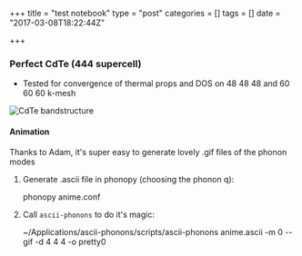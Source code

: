 +++
title = "test notebook"
type = "post"
categories = []
tags = []
date = "2017-03-08T18:22:44Z"

+++

### Perfect CdTe (444 supercell)

- Tested for convergence of thermal props and DOS on 48 48 48 and 60 60 60 k-mesh

![CdTe bandstructure](../images/test-notebook/band.png)


#### Animation
Thanks to Adam, it's super easy to generate lovely .gif files of the phonon modes

1) Generate .ascii file in phonopy (choosing the phonon q):

    phonopy anime.conf

2) Call `ascii-phonons` to do it's magic:

    ~/Applications/ascii-phonons/scripts/ascii-phonons anime.ascii -m 0 --gif -d 4 4 4  -o pretty0


